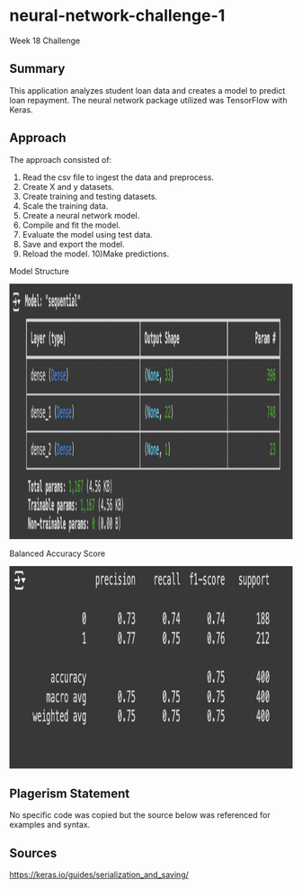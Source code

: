 # neural-network-challenge-1
Week 18 Challenge

## Summary

This application analyzes student loan data and creates a model to predict loan repayment. The neural network package utilized was TensorFlow with Keras.

## Approach

The approach consisted of:

1) Read the csv file to ingest the data and preprocess.
2) Create X and y datasets.
3) Create training and testing datasets.
4) Scale the training data.
5) Create a neural network model.
6) Compile and fit the model.
7) Evaluate the model using test data.
8) Save and export the model.
9) Reload the model.
10)Make predictions.

Model Structure

<img src="model_structure.png" width="1638" height="454">

Balanced Accuracy Score

<img src="balanced_accuracy_score.png" width="1068" height="360">


## Plagerism Statement

No specific code was copied but the source below was referenced for examples and syntax. 


## Sources

https://keras.io/guides/serialization_and_saving/
